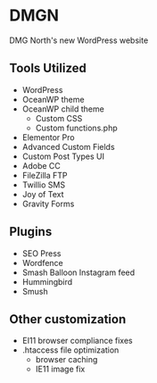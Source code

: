 # DMGN
DMG North's new WordPress website

## Tools Utilized
- WordPress
- OceanWP theme
- OceanWP child theme
  * Custom CSS
  * Custom functions.php
- Elementor Pro
- Advanced Custom Fields
- Custom Post Types UI
- Adobe CC
- FileZilla FTP
- Twillio SMS
- Joy of Text
- Gravity Forms

## Plugins 
- SEO Press
- Wordfence
- Smash Balloon Instagram feed
- Hummingbird
- Smush

## Other customization
- EI11 browser compliance fixes
- .htaccess file optimization
  * browser caching
  * IE11 image fix